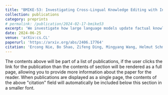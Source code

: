 ```yaml
---
title: "BMIKE-53: Investigating Cross-Lingual Knowledge Editing with In-Context Learning"
collection: publications
category: preprints
# permalink: /publication/2024-02-17-bmike53
excerpt: 'We investigate how large language models update factual knowledge across languages via in-context learning.'
date: 2024-06-25
venue: 'arXiv:cs.CL'
paperurl: 'https://arxiv.org/abs/2406.17764'
citation: 'Ercong Nie, Bo Shao, Zifeng Ding, Mingyang Wang, Helmut Schmid, Hinrich Schütze. (2024). "BMIKE-53: Investigating Cross-Lingual Knowledge Editing with In-Context Learning." <i>arXiv preprint arXiv:2406.17764</i>.'
---
```

The contents above will be part of a list of publications, if the user clicks the link for the publication than the contents of section will be rendered as a full page, allowing you to provide more information about the paper for the reader. When publications are displayed as a single page, the contents of the above "citation" field will automatically be included below this section in a smaller font.
